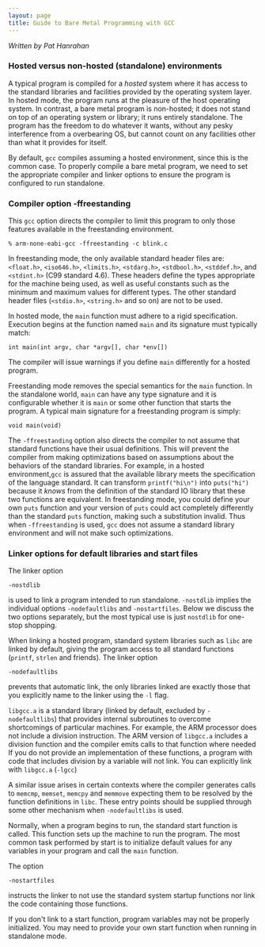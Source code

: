 ```yaml
---
layout: page
title: Guide to Bare Metal Programming with GCC
---
```


*Written by Pat Hanrahan*

### Hosted versus non-hosted (standalone) environments
A typical program is compiled for a _hosted_ system where it has access to the standard libraries and facilities provided by the operating system layer. In hosted mode, the program runs at the pleasure of the host operating system.
In contrast, a bare metal program is non-hosted; it does not stand on top of an operating system or library; it runs entirely standalone. The program has the freedom to do whatever it wants, without any pesky interference from a overbearing OS, but cannot count on any facilities other than what it provides for itself.

By default, `gcc` compiles assuming a hosted environment, since this is the common case. To properly compile a bare metal program, we need to set the appropriate compiler and linker options to ensure the program is configured to run standalone.

### Compiler option -ffreestanding
This `gcc` option directs the compiler to limit this program to only those features available in the freestanding environment. 

	% arm-none-eabi-gcc -ffreestanding -c blink.c

In freestanding mode, the only available standard header files are: `<float.h>`, `<iso646.h>`, `<limits.h>`, `<stdarg.h>`, 
`<stdbool.h>`, `<stddef.h>`, and `<stdint.h>` (C99 standard 4.6).
These headers define the types appropriate for the machine being used, as well as useful constants such as the minimum and maximum values for different types. The other standard header files (`<stdio.h>`, `<string.h>` and so on) are not to be used.

In hosted mode, the `main` function must adhere to a rigid specification. Execution begins at the function named `main` and its signature must typically match:

    int main(int argv, char *argv[], char *env[])

The compiler will issue warnings if you define `main` differently for a hosted program.

Freestanding mode removes the special semantics for the `main` function. In the standalone world, `main` can have any type signature and it is configurable whether it is `main` or some other function that starts the program. A typical main signature for a freestanding program is simply:

    void main(void)

The `-ffreestanding` option also directs the compiler to not assume that standard functions have their usual definitions. This will prevent the compiler from making optimizations based on assumptions about the behaviors of the standard libraries. For example, in a hosted environment,`gcc` is assured that the available library meets the specification of the language standard. It can transform `printf("hi\n")` into `puts("hi")` because it *knows* from the definition of the standard IO library that these two functions are equivalent. In freestanding mode, you could define your own `puts` function and your version of `puts` could act completely differently than the standard `puts` function, making such a substitution invalid. Thus when `-ffreestanding` is used, `gcc` does not assume a standard library environment and will not make such optimizations. 


### Linker options for default libraries and start files
The linker option 

	-nostdlib

is used to link a program intended to run standalone. `-nostdlib` implies the individual options `-nodefaultlibs` and `-nostartfiles`. Below we discuss the two options separately, but the most typical use is just `nostdlib` for one-stop shopping.

When linking a hosted program, standard system libraries such as `libc` are linked by default, giving the program access to all standard functions (`printf`, `strlen` and friends).  The linker option

	-nodefaultlibs

prevents that automatic link, the only libraries linked are exactly those that you explicitly name to the linker using the `-l` flag.

`libgcc.a` is a standard library (linked by default, excluded by `-nodefaultlibs`) that provides internal subroutines to overcome shortcomings of particular machines.  For example, the ARM processor does not include a division instruction.  The ARM version of `libgcc.a` includes a division function and the compiler emits calls to that function where needed If you do not provide an implementation of these functions, a program with code that includes division by a variable will not link. You can explicitly link with `libgcc.a` (`-lgcc`)

A similar issue arises in certain contexts where the compiler generates calls to `memcmp`, `memset`, `memcpy` and `memmove` expecting them to be resolved by the function definitions in `libc`. These entry points should be supplied through some other mechanism when `-nodefaultlibs` is used.

Normally, when a program begins to run, the standard start function is called. This function sets up the machine to run the program.
The most common task performed by start is to initialize default values for any variables in your program and call the `main` function.

The option

    -nostartfiles

instructs the linker to not use the standard system startup functions nor link the code containing those functions.

If you don't link to a start function, program variables may not be properly initialized. You may need to provide your own start function when running in standalone mode.



